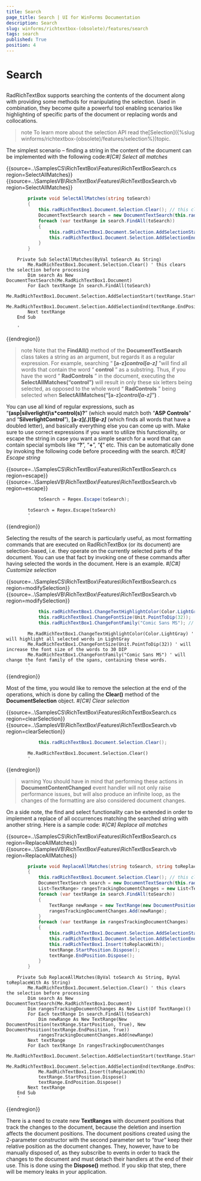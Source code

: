 ```yaml
---
title: Search
page_title: Search | UI for WinForms Documentation
description: Search
slug: winforms/richtextbox-(obsolete)/features/search
tags: search
published: True
position: 4
---
```


# Search



## 

RadRichTextBox supports searching the contents of the document along with providing some methods for manipulating the selection.
        	Used in combination, they become quite a powerful tool enabling scenarios like highlighting of specific parts of the document
        	or replacing words and collocations.
        

>note To learn more about the selection API read the[Selection]({%slug winforms/richtextbox-(obsolete)/features/selection%})topic.
>


The simplest scenario – finding a string in the content of the document can be implemented with the following code:#_[C#] Select all matches_

	



{{source=..\SamplesCS\RichTextBox\Features\RichTextBoxSearch.cs region=SelectAllMatches}} 
{{source=..\SamplesVB\RichTextBox\Features\RichTextBoxSearch.vb region=SelectAllMatches}} 

````C#
        private void SelectAllMatches(string toSearch)
        {
            this.radRichTextBox1.Document.Selection.Clear(); // this clears the selection before processing
            DocumentTextSearch search = new DocumentTextSearch(this.radRichTextBox1.Document);
            foreach (var textRange in search.FindAll(toSearch))
            {
                this.radRichTextBox1.Document.Selection.AddSelectionStart(textRange.StartPosition);
                this.radRichTextBox1.Document.Selection.AddSelectionEnd(textRange.EndPosition);
            }
        }
````
````VB.NET
    Private Sub SelectAllMatches(ByVal toSearch As String)
        Me.RadRichTextBox1.Document.Selection.Clear() ' this clears the selection before processing
        Dim search As New DocumentTextSearch(Me.RadRichTextBox1.Document)
        For Each textRange In search.FindAll(toSearch)
            Me.RadRichTextBox1.Document.Selection.AddSelectionStart(textRange.StartPosition)
            Me.RadRichTextBox1.Document.Selection.AddSelectionEnd(textRange.EndPosition)
        Next textRange
    End Sub

    '
````

{{endregion}} 




>note Note that the __FindAll()__ method of the __DocumentTextSearch__ class takes a string as an argument,
		  	but regards it as a regular expression. For example, searching “ __[a-z]*control[a-z]*__ ”will find all words that contain 
		  	the word “ __control__ ” as a substring. Thus, if you have the word “ __RadControls__ ” in the document,
		  	executing the __SelectAllMatches(“control”)__ will result in only these six letters being selected, as opposed to the
		  	whole word “ __RadControls__ ” being selected when __SelectAllMatches(“[a-z]*control[a-z]*”)__ .
>


You can use all kind of regular expressions, such as “__(asp|silverlight)\s*control(s)?__” (which would match both
			“__ASP Controls__” and “__SilverlightControl__”), __[a-z]*(.)\1[a-z]*__ 
			(which finds all words that have a doubled letter), and basically everything else you can come up with. Make sure to use correct 
			expressions if you want to utilize this functionality, or escape the string in case you want a simple search for a word that can 
			contain special symbols like “__?__”, “__+__”, “__{__“ etc. 
			This can be automatically done by invoking the following code before proceeding with the search.
		#_[C#] Escape string_

	



{{source=..\SamplesCS\RichTextBox\Features\RichTextBoxSearch.cs region=escape}} 
{{source=..\SamplesVB\RichTextBox\Features\RichTextBoxSearch.vb region=escape}} 

````C#
            toSearch = Regex.Escape(toSearch);
````
````VB.NET
        toSearch = Regex.Escape(toSearch)
        '
````

{{endregion}} 




Selecting the results of the search is particularly useful, as most formatting commands that are executed on RadRichTextBox
    		(or its document) are selection-based, i.e. they operate on the currently selected parts of the document. You can use that
    		fact by invoking one of these commands after having selected the words in the document. Here is an example.
    	#_[C#] Customize selection_

	



{{source=..\SamplesCS\RichTextBox\Features\RichTextBoxSearch.cs region=modifySelection}} 
{{source=..\SamplesVB\RichTextBox\Features\RichTextBoxSearch.vb region=modifySelection}} 

````C#
            this.radRichTextBox1.ChangeTextHighlightColor(Color.LightGray);  // will highlight all selected words in LightGray
            this.radRichTextBox1.ChangeFontSize(Unit.PointToDip(32));   // will increase the font size of the words to 30 DIP
            this.radRichTextBox1.ChangeFontFamily("Comic Sans MS"); // will change the font family of the spans, containing these words.
````
````VB.NET
        Me.RadRichTextBox1.ChangeTextHighlightColor(Color.LightGray) ' will highlight all selected words in LightGray
        Me.RadRichTextBox1.ChangeFontSize(Unit.PointToDip(32)) ' will increase the font size of the words to 30 DIP
        Me.RadRichTextBox1.ChangeFontFamily("Comic Sans MS") ' will change the font family of the spans, containing these words.
        '
````

{{endregion}} 




Most of the time, you would like to remove the selection at the end of the operations, which is done by calling the 
        	__Clear()__ method of the __DocumentSelection__ object.
        #_[C#] Clear selection_

	



{{source=..\SamplesCS\RichTextBox\Features\RichTextBoxSearch.cs region=clearSelection}} 
{{source=..\SamplesVB\RichTextBox\Features\RichTextBoxSearch.vb region=clearSelection}} 

````C#
            this.radRichTextBox1.Document.Selection.Clear();
````
````VB.NET
        Me.RadRichTextBox1.Document.Selection.Clear()
        '
````

{{endregion}} 




>warning You should have in mind that performing these actions in __DocumentContentChanged__ event handler will not only raise
		  	performance issues, but will also produce an infinite loop, as the changes of the formatting are also considered document changes.
>


On a side note, the find and select functionality can be extended in order to implement a replace of all occurrences matching
			the searched string with another string. Here is a sample code:
		#_[C#] Replace all matches_

	



{{source=..\SamplesCS\RichTextBox\Features\RichTextBoxSearch.cs region=ReplaceAllMatches}} 
{{source=..\SamplesVB\RichTextBox\Features\RichTextBoxSearch.vb region=ReplaceAllMatches}} 

````C#
        private void ReplaceAllMatches(string toSearch, string toReplaceWith)
        {
            this.radRichTextBox1.Document.Selection.Clear(); // this clears the selection before processing
            DocumentTextSearch search = new DocumentTextSearch(this.radRichTextBox1.Document);
            List<TextRange> rangesTrackingDocumentChanges = new List<TextRange>();
            foreach (var textRange in search.FindAll(toSearch))
            {
                TextRange newRange = new TextRange(new DocumentPosition(textRange.StartPosition, true), new DocumentPosition(textRange.EndPosition, true));
                rangesTrackingDocumentChanges.Add(newRange);
            }
            foreach (var textRange in rangesTrackingDocumentChanges)
            {
                this.radRichTextBox1.Document.Selection.AddSelectionStart(textRange.StartPosition);
                this.radRichTextBox1.Document.Selection.AddSelectionEnd(textRange.EndPosition);
                this.radRichTextBox1.Insert(toReplaceWith);
                textRange.StartPosition.Dispose();
                textRange.EndPosition.Dispose();
            }
        }
````
````VB.NET
    Private Sub ReplaceAllMatches(ByVal toSearch As String, ByVal toReplaceWith As String)
        Me.RadRichTextBox1.Document.Selection.Clear() ' this clears the selection before processing
        Dim search As New DocumentTextSearch(Me.RadRichTextBox1.Document)
        Dim rangesTrackingDocumentChanges As New List(Of TextRange)()
        For Each textRange In search.FindAll(toSearch)
            Dim newRange As New TextRange(New DocumentPosition(textRange.StartPosition, True), New DocumentPosition(textRange.EndPosition, True))
            rangesTrackingDocumentChanges.Add(newRange)
        Next textRange
        For Each textRange In rangesTrackingDocumentChanges
            Me.RadRichTextBox1.Document.Selection.AddSelectionStart(textRange.StartPosition)
            Me.RadRichTextBox1.Document.Selection.AddSelectionEnd(textRange.EndPosition)
            Me.RadRichTextBox1.Insert(toReplaceWith)
            textRange.StartPosition.Dispose()
            textRange.EndPosition.Dispose()
        Next textRange
    End Sub
    '
````

{{endregion}} 




There is a need to create new __TextRanges__ with document positions that track the changes to the document,
	    	because the deletion and insertion affects the document positions. The document positions created using the 2-parameter constructor
	    	with the second parameter set to “*true*” keep their relative position as the document changes.
	    	They, however, have to be manually disposed of, as they subscribe to events in order to track the changes to the document and must
	    	detach their handlers at the end of their use. This is done using the __Dispose()__ method. If you skip that step,
	    	there will be memory leaks in your application.
	    

